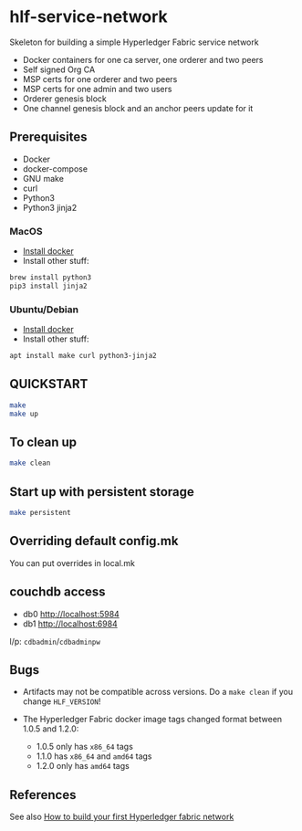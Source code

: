 # hlf-service-network

Skeleton for building a simple Hyperledger Fabric service network

* Docker containers for one ca server, one orderer and two peers
* Self signed Org CA
* MSP certs for one orderer and two peers
* MSP certs for one admin and two users
* Orderer genesis block
* One channel genesis block and an anchor peers update for it

## Prerequisites

* Docker
* docker-compose
* GNU make
* curl
* Python3
* Python3 jinja2

### MacOS

* [Install docker](https://store.docker.com/editions/community/docker-ce-desktop-mac)
* Install other stuff:

```bash
brew install python3
pip3 install jinja2
```

### Ubuntu/Debian

* [Install docker](https://docs.docker.com/install/linux/docker-ce/ubuntu/#install-using-the-repository)
* Install other stuff:

```bash
apt install make curl python3-jinja2
```

## QUICKSTART

```bash
make
make up
```

## To clean up

```bash
make clean
```

## Start up with persistent storage

```bash
make persistent
```

## Overriding default config.mk

You can put overrides in local.mk

## couchdb access

* db0 [http://localhost:5984](http://localhost:5984)
* db1 [http://localhost:6984](http://localhost:6984)

l/p: `cdbadmin`/`cdbadminpw`

## Bugs

* Artifacts may not be compatible across versions. Do a `make clean` if you change `HLF_VERSION`!

* The Hyperledger Fabric docker image tags changed format between 1.0.5 and 1.2.0:
  * 1.0.5 only has `x86_64` tags
  * 1.1.0 has `x86_64` and `amd64` tags
  * 1.2.0 only has `amd64` tags

## References

See also [How to build your first Hyperledger fabric network](https://chainhero.io/2018/04/tutorial-hyperledger-fabric-how-to-build-your-first-network/)
